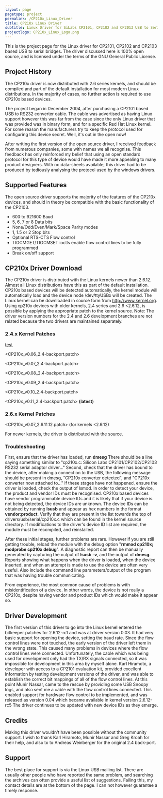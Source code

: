```yaml
---
layout: page
pagetype: project
permalink: /CP210x_Linux_Driver
title: CP210x Linux Driver
subtitle: Linux Driver for SiLabs CP2101, CP2102 and CP2013 USB to Serial Bridges
projectlogo: CP210x_Linux_Logo.png
---
```

This is the project page for the Linux driver for CP2101, CP2102 and CP2103 based USB to serial bridges. The driver discussed here is 100% open source, and is licensed under the terms of the GNU General Public License.

## Project History
The CP210x driver is now distributed with 2.6 series kernels, and should be compiled and part of the default installation for most modern Linux distributions. In the majority of cases, no further action is required to use CP210x based devices.

The project began in December 2004, after purchasing a CP2101 based USB to RS232 converter cable. The cable was advertised as having Linux support however this was far from the case since the only Linux driver that was provided was in binary form, and for a specific Red Hat Linux kernel. For some reason the manufacturers try to keep the protocol used for configuring this device secret. Well, it's out in the open now!

After writing the first version of the open source driver, I received feedback from numerous companies, some with names we all recognise. This feedback has only reinforced my belief that using an open standard protocol for this type of device would have made it more appealing to many product designers.
With no data-sheets available, this driver had to be produced by tediously analysing the protocol used by the windows drivers.

## Supported Features
The open source driver supports the majority of the features of the CP210x devices, and should in theory be compatible with the basic functionality of the CP2103.

* 600 to 921600 Baud
* 5, 6, 7 or 8 Data bits
* None/Odd/Even/Mark/Space Parity modes
* 1, 1.5 or 2 Stop bits
* Optional RTS-CTS Flow control
* TIOCMGET/TIOCMSET ioctls enable flow control lines to be fully programmed
* Break on/off support

## CP210x Driver Download
The CP210x driver is distributed with the Linux kernels newer than 2.6.12. Almost all Linux distributions have this as part of the default installation. CP210x based devices will be detected automatically, the kernel module will automatically load and the device node /dev/ttyUSBx will be created. The Linux kernel can be downloaded in source form from <http://www.kernel.org>.
Using cp210x devices with older kernels, 2.4 series and 2.6 <2.6.12, is possible by applying the appropriate patch to the kernel source.
Note: The driver version numbers for the 2.4 and 2.6 development branches are not related because the two drivers are maintained separately.

### 2.4.x Kernel Patches

 [test](CP210x_v0.05_2.4-backport.patch)
 
 <CP210x_v0.06_2.4-backport.patch>
 
 <CP210x_v0.07_2.4-backport.patch>
 
 <CP210x_v0.08_2.4-backport.patch>
 
 <CP210x_v0.09_2.4-backport.patch>
 
 <CP210x_v0.10_2.4-backport.patch>
 
 <CP210x_v0.11_2.4-backport.patch> **(latest)**

### 2.6.x Kernel Patches 
 <CP210x_v0.07_2.6.11.12.patch> (for kernels <2.6.12)
 
For newer kernels, the driver is distributed with the source.

### Troubleshooting
First, ensure that the driver has loaded, run **dmesg**
There should be a line saying something similar to "cp210x.c: Silicon Labs CP2101/CP2102/CP2103 RS232 serial adaptor driver..."
Second, check that the driver has bound to the device, after making a connection to the USB, the following message should be present in dmesg, "CP210x converter detected", and "CP210x converter now attached to..."
If these stages have not happened, ensure the driver is loaded, check the output of lsmod. In order to detect your device, the product and vendor IDs must be recognised. CP210x based devices have vendor programmable device IDs and it is likely that if your device is not being detected, the device IDs are unknown. The device IDs can be obtained by running **lsusb** and appear as hex numbers in the format **vendor:product**. Verify that they are present in the list towards the top of drivers/usb/serial/cp210x.c which can be found in the kernel source directory. If modifications to the driver's device ID list are required, the module must be recompiled, and reinstalled.

After these initial stages, further problems are rare. However if you are still getting trouble, reload the module with the debug option "**rmmod cp210x; modprobe cp210x debug**". A diagnostic report can then be manually generated by capturing the output of **lsusb -v**, and the output of **dmesg**. Reports showing what happens when the driver is loaded, when the device inserted, and when an attempt is made to use the device are often very useful. Also include the command line parameters/output of the program that was having trouble communicating.

From experience, the most common cause of problems is with misidentification of a device. In other words, the device is not really a CP210x, despite having vendor and product IDs which would make it appear so. 

## Driver Development
The first version of this driver to go into the Linux kernel entered the bitkeeper patches for 2.6.12-rc1 and was at driver version 0.03. It had very basic support for opening the device, setting the baud rate. Since the flow control lines were not touched, the early version of the driver left them in the wrong state. This caused many problems in devices where the flow control lines were connected. Unfortunately, the cable which was being used for development only had the TX/RX signals connected, so it was impossible for development in this area by myself alone.
Karl Hiramoto, a developer with access to a CP2101 evaluation kit, provided excellent information by testing development versions of the driver, and was able to establish the correct bit mappings of all of the flow control lines.
At this point Munir Nassar, came to the rescue by providing some USB Snoopy logs, and also sent me a cable with the flow control lines connected. This enabled support for hardware flow control to be implemented, and was released as version 0.04 which became available in kernel version 2.6.12-rc5
The driver continues to be updated with new device IDs as they emerge.

## Credits
Making this driver wouldn't have been possible without the community support. I wish to thank Karl Hiramoto, Munir Nassar and Greg Kroah for their help, and also to to Andreas Weinberger for the original 2.4 back-port.

## Support
The best place for support is via the Linux USB mailing list. There are usually other people who have reported the same problem, and searching the archives can often provide a useful list of suggestions. Failing this, my contact details are at the bottom of the page. I can not however guarantee a timely response.
